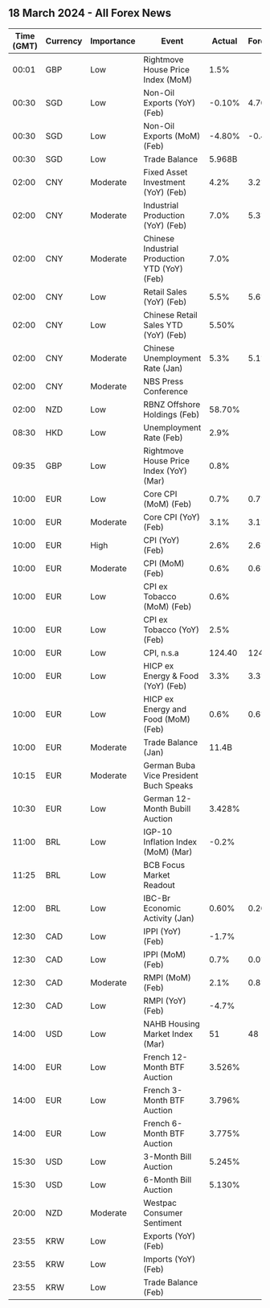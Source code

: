 ## 18 March 2024 - All Forex News

| Time (GMT) | Currency | Importance | Event | Actual | Forecast | Previous |
|------|----------|------------|-------|--------|----------|----------|
| 00:01 | GBP | Low | Rightmove House Price Index (MoM) | 1.5% |  | 0.9% |
| 00:30 | SGD | Low | Non-Oil Exports (YoY) (Feb) | -0.10% | 4.70% | 16.70% |
| 00:30 | SGD | Low | Non-Oil Exports (MoM) (Feb) | -4.80% | -0.40% | 2.20% |
| 00:30 | SGD | Low | Trade Balance | 5.968B |  | 7.423B |
| 02:00 | CNY | Moderate | Fixed Asset Investment (YoY) (Feb) | 4.2% | 3.2% | 3.0% |
| 02:00 | CNY | Moderate | Industrial Production (YoY) (Feb) | 7.0% | 5.3% | 6.8% |
| 02:00 | CNY | Moderate | Chinese Industrial Production YTD (YoY) (Feb) | 7.0% |  | 4.6% |
| 02:00 | CNY | Low | Retail Sales (YoY) (Feb) | 5.5% | 5.6% | 7.4% |
| 02:00 | CNY | Low | Chinese Retail Sales YTD (YoY) (Feb) | 5.50% |  | 7.22% |
| 02:00 | CNY | Moderate | Chinese Unemployment Rate (Jan) | 5.3% | 5.1% | 5.1% |
| 02:00 | CNY | Moderate | NBS Press Conference |  |  |  |
| 02:00 | NZD | Low | RBNZ Offshore Holdings (Feb) | 58.70% |  | 57.70% |
| 08:30 | HKD | Low | Unemployment Rate (Feb) | 2.9% |  | 2.9% |
| 09:35 | GBP | Low | Rightmove House Price Index (YoY) (Mar) | 0.8% |  | 0.1% |
| 10:00 | EUR | Low | Core CPI (MoM) (Feb) | 0.7% | 0.7% | -0.9% |
| 10:00 | EUR | Moderate | Core CPI (YoY) (Feb) | 3.1% | 3.1% | 3.3% |
| 10:00 | EUR | High | CPI (YoY) (Feb) | 2.6% | 2.6% | 2.8% |
| 10:00 | EUR | Moderate | CPI (MoM) (Feb) | 0.6% | 0.6% | -0.4% |
| 10:00 | EUR | Low | CPI ex Tobacco (MoM) (Feb) | 0.6% |  | -0.4% |
| 10:00 | EUR | Low | CPI ex Tobacco (YoY) (Feb) | 2.5% |  | 2.7% |
| 10:00 | EUR | Low | CPI, n.s.a | 124.40 | 124.37 | 123.60 |
| 10:00 | EUR | Low | HICP ex Energy & Food (YoY) (Feb) | 3.3% | 3.3% | 3.6% |
| 10:00 | EUR | Low | HICP ex Energy and Food (MoM) (Feb) | 0.6% | 0.6% | -0.6% |
| 10:00 | EUR | Moderate | Trade Balance (Jan) | 11.4B |  | 16.8B |
| 10:15 | EUR | Moderate | German Buba Vice President Buch Speaks |  |  |  |
| 10:30 | EUR | Low | German 12-Month Bubill Auction | 3.428% |  | 3.359% |
| 11:00 | BRL | Low | IGP-10 Inflation Index (MoM) (Mar) | -0.2% |  | -0.7% |
| 11:25 | BRL | Low | BCB Focus Market Readout |  |  |  |
| 12:00 | BRL | Low | IBC-Br Economic Activity (Jan) | 0.60% | 0.26% | 0.82% |
| 12:30 | CAD | Low | IPPI (YoY) (Feb) | -1.7% |  | -2.9% |
| 12:30 | CAD | Low | IPPI (MoM) (Feb) | 0.7% | 0.0% | -0.1% |
| 12:30 | CAD | Moderate | RMPI (MoM) (Feb) | 2.1% | 0.8% | 1.2% |
| 12:30 | CAD | Low | RMPI (YoY) (Feb) | -4.7% |  | -6.5% |
| 14:00 | USD | Low | NAHB Housing Market Index (Mar) | 51 | 48 | 48 |
| 14:00 | EUR | Low | French 12-Month BTF Auction | 3.526% |  | 3.450% |
| 14:00 | EUR | Low | French 3-Month BTF Auction | 3.796% |  | 3.813% |
| 14:00 | EUR | Low | French 6-Month BTF Auction | 3.775% |  | 3.747% |
| 15:30 | USD | Low | 3-Month Bill Auction | 5.245% |  | 5.250% |
| 15:30 | USD | Low | 6-Month Bill Auction | 5.130% |  | 5.100% |
| 20:00 | NZD | Moderate | Westpac Consumer Sentiment |  |  | 88.9 |
| 23:55 | KRW | Low | Exports (YoY) (Feb) |  |  | 4.8% |
| 23:55 | KRW | Low | Imports (YoY) (Feb) |  |  | -13.1% |
| 23:55 | KRW | Low | Trade Balance (Feb) |  |  | 4.30B |
